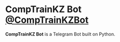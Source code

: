 # CompTrainKZ Bot [@CompTrainKZBot](https://t.me/CompTrainKZBot)
**CompTrainKZ Bot** is a Telegram Bot built on Python.
